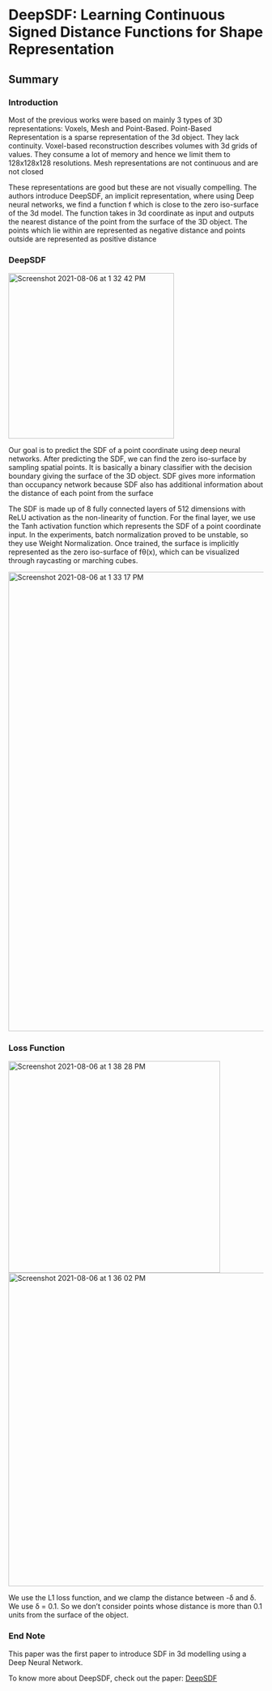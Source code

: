 # DeepSDF: Learning Continuous Signed Distance Functions for Shape Representation

## Summary

### Introduction

Most of the previous works were based on mainly 3 types of 3D representations: Voxels, Mesh and Point-Based. Point-Based Representation is a sparse representation of the 3d object. They lack continuity. Voxel-based reconstruction describes volumes with 3d grids of values. They consume a lot of memory and hence we limit them to 128x128x128 resolutions. Mesh representations are not continuous and are not closed

These representations are good but these are not visually compelling. The authors introduce DeepSDF, an implicit representation, where using Deep neural networks, we find a function f which is close to the zero iso-surface of the 3d model. The function takes in 3d coordinate as input and outputs the nearest distance of the point from the surface of the 3D object. The points which lie within are represented as negative distance and points outside are represented as positive distance

### DeepSDF

<img width="327" alt="Screenshot 2021-08-06 at 1 32 42 PM" src="https://user-images.githubusercontent.com/80670240/128478286-fc6422d9-a74b-443d-995d-b98708b40947.png">

Our goal is to predict the SDF of a point coordinate using deep neural networks. After predicting the SDF, we can find the zero iso-surface by sampling spatial points. It is basically a binary classifier with the decision boundary giving the surface of the 3D object. SDF gives more information than occupancy network because SDF also has additional information about the distance of each point from the surface

The SDF is made up of 8 fully connected layers of 512 dimensions with ReLU activation as the non-linearity of function. For the final layer, we use the Tanh activation function which represents the SDF of a point coordinate input. In the experiments, batch normalization proved to be unstable, so they use Weight Normalization. Once trained, the surface is implicitly represented as the zero iso-surface of fθ(x), which can be visualized through raycasting or marching cubes.

<img width="907" alt="Screenshot 2021-08-06 at 1 33 17 PM" src="https://user-images.githubusercontent.com/80670240/128478310-9e1d4f4d-e510-42bd-aab7-eb7db126b827.png">

### Loss Function

<img width="418" alt="Screenshot 2021-08-06 at 1 38 28 PM" src="https://user-images.githubusercontent.com/80670240/128478436-2397a09f-98f8-4a89-8ea5-b8aa76294f0d.png">
<img width="619" alt="Screenshot 2021-08-06 at 1 36 02 PM" src="https://user-images.githubusercontent.com/80670240/128478449-bb9c66f0-17d6-4344-a744-b9b6a8755f19.png">

We use the L1 loss function, and we clamp the distance between -δ and δ. We use δ = 0.1. So we don’t consider points whose distance is more than 0.1 units from the surface of the object. 

### End Note

This paper was the first paper to introduce SDF in 3d modelling using a Deep Neural Network. 

To know more about DeepSDF, check out the paper: [DeepSDF](https://arxiv.org/pdf/1901.05103.pdf)
